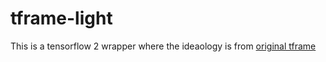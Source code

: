 # tframe-light
 This is a tensorflow 2 wrapper where the ideaology is from [original tframe](https://github.com/WilliamRo/tframe)
